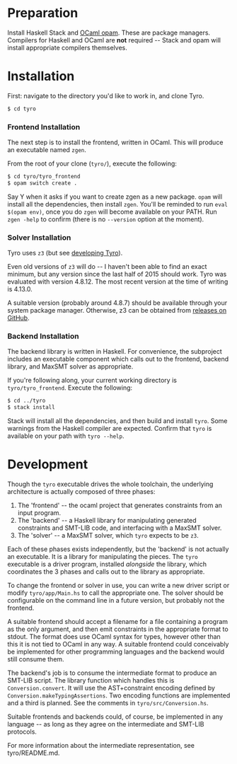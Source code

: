 # Preparation

Install Haskell Stack and [OCaml opam](https://opam.ocaml.org/doc/Install.html). These are package managers.
Compilers for Haskell and OCaml are **not** required -- Stack and opam will install appropriate compilers themselves.

# Installation

First: navigate to the directory you'd like to work in, and clone Tyro.

```bash
$ cd tyro
```

### Frontend Installation

The next step is to install the frontend, written in OCaml. This will produce an executable named `zgen`.

From the root of your clone (`tyro/`), execute the following:

```bash
$ cd tyro/tyro_frontend
$ opam switch create .
```

Say Y when it asks if you want to create zgen as a new package. `opam` will install all the dependencies, then install `zgen`.
You'll be reminded to run `eval $(opam env)`, once you do `zgen` will become available on your PATH. Run `zgen -help` to confirm
(there is no `--version` option at the moment).

### Solver Installation

Tyro uses `z3` (but see [developing Tyro](#development)).

Even old versions of `z3` will do -- I haven't been able to find an exact minimum, but any version since the last half of 2015 should work.
Tyro was evaluated with version 4.8.12. The most recent version at the time of writing is 4.13.0.

A suitable version (probably around 4.8.7) should be available through your system package manager.
Otherwise, z3 can be obtained from [releases on GitHub](https://github.com/Z3Prover/z3/releases/).

### Backend Installation

The backend library is written in Haskell. For convenience, the subproject includes an executable component which calls out to
the frontend, backend library, and MaxSMT solver as appropriate.

If you're following along, your current working directory is `tyro/tyro_frontend`. Execute the following:

```bash
$ cd ../tyro
$ stack install
```

Stack will install all the dependencies, and then build and install `tyro`. Some warnings from the Haskell compiler are expected.
Confirm that `tyro` is available on your path with `tyro --help`.

# Development

Though the `tyro` executable drives the whole toolchain, the underlying architecture is actually composed of three phases:

 1. The 'frontend' -- the ocaml project that generates constraints from an input program.
 2. The 'backend' -- a Haskell library for manipulating generated constraints and SMT-LIB code, and interfacing with a MaxSMT solver.
 3. The 'solver' -- a MaxSMT solver, which `tyro` expects to be `z3`.

Each of these phases exists independently, but the 'backend' is not actually an executable. It is a library for manipulating the pieces.
The `tyro` executable is a driver program, installed _alongside_ the library, which coordinates the 3 phases and calls out to the library
as appropriate.

To change the frontend or solver in use, you can write a new driver script or modify `tyro/app/Main.hs` to call the appropriate one.
The solver should be configurable on the command line in a future version, but probably not the frontend.

A suitable frontend should accept a filename for a file containing a program as the only argument, and then emit constraints
in the appropriate format to stdout. The format does use OCaml syntax for types, however other than this it is not tied to OCaml in any way.
A suitable frontend could conceivably be implemented for other programming languages and the backend would still consume them.

The backend's job is to consume the intermediate format to produce an SMT-LIB script. The library function which handles this is `Conversion.convert`.
It will use the AST+constraint encoding defined by `Conversion.makeTypingAssertions`. Two encoding functions are implemented and a third is planned.
See the comments in `tyro/src/Conversion.hs`.

Suitable frontends and backends could, of course, be implemented in any language -- as long as they agree on the intermediate and SMT-LIB protocols.

For more information about the intermediate representation, see tyro/README.md.


